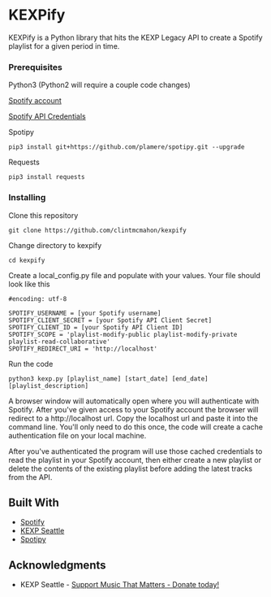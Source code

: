 # KEXPify

KEXPify is a Python library that hits the KEXP Legacy API to create a Spotify playlist for a given period in time.

### Prerequisites

Python3 (Python2 will require a couple code changes)

[Spotify account](https://www.spotify.com/us/signup/)

[Spotify API Credentials](https://developer.spotify.com/my-applications/#!/)


Spotipy
```
pip3 install git+https://github.com/plamere/spotipy.git --upgrade
```

Requests
```
pip3 install requests
```

### Installing

Clone this repository

```
git clone https://github.com/clintmcmahon/kexpify
```

Change directory to kexpify

```
cd kexpify
```

Create a local_config.py file and populate with your values. Your file should look like this

```
#encoding: utf-8

SPOTIFY_USERNAME = [your Spotify username]
SPOTIFY_CLIENT_SECRET = [your Spotify API Client Secret]
SPOTIFY_CLIENT_ID = [your Spotify API Client ID]
SPOTIFY_SCOPE = 'playlist-modify-public playlist-modify-private playlist-read-collaborative'
SPOTIFY_REDIRECT_URI = 'http://localhost'
```

Run the code
```
python3 kexp.py [playlist_name] [start_date] [end_date] [playlist_description]
```
A browser window will automatically open where you will authenticate with Spotify. After you've given access to your Spotify account the browser will redirect to a http://localhost url. Copy the localhost url and paste it into the command line. You'll only need to do this once, the code will create a cache authentication file on your local machine.

After you've authenticated the program will use those cached credentials to read the playlist in your Spotify account, then either create a new playlist or delete the contents of the existing playlist before adding the latest tracks from the API.

## Built With

* [Spotify](http://www.spotify.com)
* [KEXP Seattle](http://kexp.org/donate)
* [Spotipy](https://github.com/plamere/spotipy)

## Acknowledgments

* KEXP Seattle - [Support Music That Matters - Donate today!](https://kexp.org/donate)
